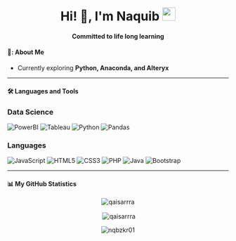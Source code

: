 <div id="profileView" align="center">
  <h1>
  Hi! 👋, I'm Naquib
  <img src="https://media.giphy.com/media/xUPGcigl4eOfc6hA5y/giphy.gif" width="30px"/>
</h1>
  <h4 align="center">Committed to life long learning</h4>
</div>

#### 👨: About Me
- Currently exploring **Python, Anaconda, and Alteryx**


---

#### 🛠️ Languages and Tools

### Data Science
![PowerBI](https://img.shields.io/badge/PowerBI-F2C811?style=for-the-badge&logo=Power%20BI&logoColor=white)
![Tableau](https://img.shields.io/badge/Tableau-E97627?style=for-the-badge&logo=Tableau&logoColor=white)
![Python](https://img.shields.io/badge/python-3670A0?style=for-the-badge&logo=python&logoColor=ffdd54)
![Pandas](https://img.shields.io/badge/pandas-%23150458.svg?style=for-the-badge&logo=pandas&logoColor=white)

### Languages
![JavaScript](https://img.shields.io/badge/javascript-%23323330.svg?style=for-the-badge&logo=javascript&logoColor=%23F7DF1E)
![HTML5](https://img.shields.io/badge/html5-%23E34F26.svg?style=for-the-badge&logo=html5&logoColor=white)
![CSS3](https://img.shields.io/badge/css3-%231572B6.svg?style=for-the-badge&logo=css3&logoColor=white)
![PHP](https://img.shields.io/badge/php-%23777BB4.svg?style=for-the-badge&logo=php&logoColor=white)
![Java](https://img.shields.io/badge/java-%23ED8B00.svg?style=for-the-badge&logo=java&logoColor=white)
![Bootstrap](https://img.shields.io/badge/bootstrap-%23563D7C.svg?style=for-the-badge&logo=bootstrap&logoColor=white)


---

#### 📊 My GitHub Statistics

<p align='center'><img align="center"src="https://github-readme-stats.vercel.app/api/top-langs?username=nqbzkr01&show_icons=true&locale=en&layout=compact" alt="qaisarrra" /></p>

<p align='center'>&nbsp;<img align="center" src="https://github-readme-stats.vercel.app/api?username=nqbzkr01&show_icons=true&locale=en" alt="qaisarrra" /></p>

<p align='center'><img align="center" src="https://github-readme-streak-stats.herokuapp.com/?user=nqbzkr01&" alt="nqbzkr01" /></p>
